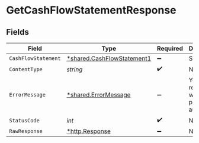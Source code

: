 # GetCashFlowStatementResponse


## Fields

| Field                                                                   | Type                                                                    | Required                                                                | Description                                                             |
| ----------------------------------------------------------------------- | ----------------------------------------------------------------------- | ----------------------------------------------------------------------- | ----------------------------------------------------------------------- |
| `CashFlowStatement`                                                     | [*shared.CashFlowStatement1](../../models/shared/cashflowstatement1.md) | :heavy_minus_sign:                                                      | Success                                                                 |
| `ContentType`                                                           | *string*                                                                | :heavy_check_mark:                                                      | N/A                                                                     |
| `ErrorMessage`                                                          | [*shared.ErrorMessage](../../models/shared/errormessage.md)             | :heavy_minus_sign:                                                      | Your API request was not properly authorized.                           |
| `StatusCode`                                                            | *int*                                                                   | :heavy_check_mark:                                                      | N/A                                                                     |
| `RawResponse`                                                           | [*http.Response](https://pkg.go.dev/net/http#Response)                  | :heavy_minus_sign:                                                      | N/A                                                                     |